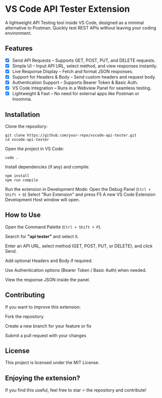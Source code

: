 # VS Code API Tester Extension

A lightweight API Testing tool inside VS Code, designed as a minimal alternative to Postman. Quickly test REST APIs without leaving your coding environment.

## Features

- [x] Send API Requests – Supports GET, POST, PUT, and DELETE requests.
- [x] Simple UI – Input API URL, select method, and view responses instantly.
- [x] Live Response Display – Fetch and format JSON responses.
- [x] Support for Headers & Body – Send custom headers and request body.
- [x] Authentication Support – Supports Bearer Token & Basic Auth.
- [x] VS Code Integration – Runs in a Webview Panel for seamless testing.
- [x] Lightweight & Fast – No need for external apps like Postman or Insomnia.

## Installation

Clone the repository:

    git clone https://github.com/your-repo/vscode-api-tester.git
    cd vscode-api-tester

Open the project in VS Code:

    code .

Install dependencies (if any) and compile:

    npm install
    npm run compile

Run the extension in Development Mode:
Open the Debug Panel (`Ctrl + Shift + D`)
Select "Run Extension" and press F5
A new VS Code Extension Development Host window will open.

## How to Use

Open the Command Palette (`Ctrl + Shift + P`).

Search for **"api tester"** and select it.

Enter an API URL, select method (GET, POST, PUT, or DELETE), and click Send.

Add optional Headers and Body if required.

Use Authentication options (Bearer Token / Basic Auth) when needed.

View the response JSON inside the panel.

## Contributing

If you want to improve this extension:

Fork the repository

Create a new branch for your feature or fix

Submit a pull request with your changes

## License

This project is licensed under the MIT License.

## Enjoying the extension?

If you find this useful, feel free to star ⭐ the repository and contribute!
